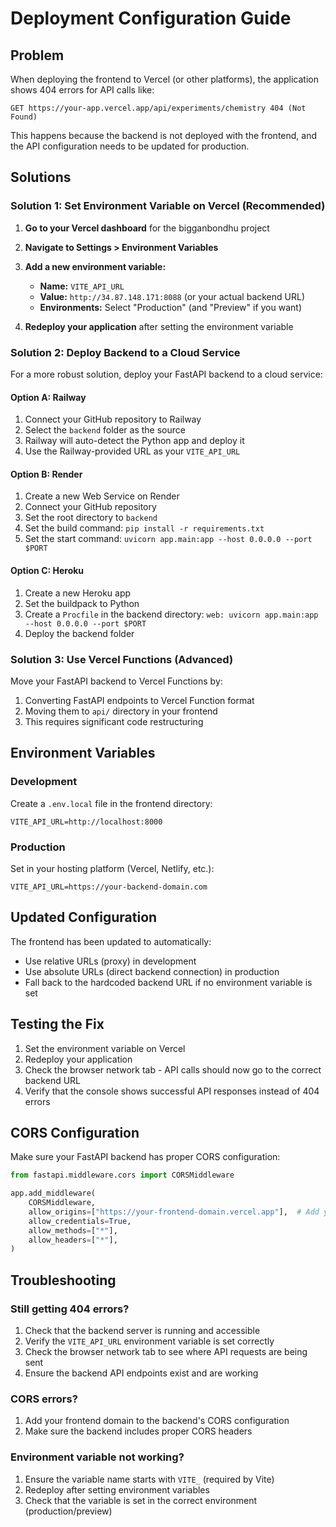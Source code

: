 # Deployment Configuration Guide

## Problem

When deploying the frontend to Vercel (or other platforms), the application shows 404 errors for API calls like:

```
GET https://your-app.vercel.app/api/experiments/chemistry 404 (Not Found)
```

This happens because the backend is not deployed with the frontend, and the API configuration needs to be updated for production.

## Solutions

### Solution 1: Set Environment Variable on Vercel (Recommended)

1. **Go to your Vercel dashboard** for the bigganbondhu project
2. **Navigate to Settings > Environment Variables**
3. **Add a new environment variable:**

   - **Name:** `VITE_API_URL`
   - **Value:** `http://34.87.148.171:8088` (or your actual backend URL)
   - **Environments:** Select "Production" (and "Preview" if you want)

4. **Redeploy your application** after setting the environment variable

### Solution 2: Deploy Backend to a Cloud Service

For a more robust solution, deploy your FastAPI backend to a cloud service:

#### Option A: Railway

1. Connect your GitHub repository to Railway
2. Select the `backend` folder as the source
3. Railway will auto-detect the Python app and deploy it
4. Use the Railway-provided URL as your `VITE_API_URL`

#### Option B: Render

1. Create a new Web Service on Render
2. Connect your GitHub repository
3. Set the root directory to `backend`
4. Set the build command: `pip install -r requirements.txt`
5. Set the start command: `uvicorn app.main:app --host 0.0.0.0 --port $PORT`

#### Option C: Heroku

1. Create a new Heroku app
2. Set the buildpack to Python
3. Create a `Procfile` in the backend directory: `web: uvicorn app.main:app --host 0.0.0.0 --port $PORT`
4. Deploy the backend folder

### Solution 3: Use Vercel Functions (Advanced)

Move your FastAPI backend to Vercel Functions by:

1. Converting FastAPI endpoints to Vercel Function format
2. Moving them to `api/` directory in your frontend
3. This requires significant code restructuring

## Environment Variables

### Development

Create a `.env.local` file in the frontend directory:

```
VITE_API_URL=http://localhost:8000
```

### Production

Set in your hosting platform (Vercel, Netlify, etc.):

```
VITE_API_URL=https://your-backend-domain.com
```

## Updated Configuration

The frontend has been updated to automatically:

- Use relative URLs (proxy) in development
- Use absolute URLs (direct backend connection) in production
- Fall back to the hardcoded backend URL if no environment variable is set

## Testing the Fix

1. Set the environment variable on Vercel
2. Redeploy your application
3. Check the browser network tab - API calls should now go to the correct backend URL
4. Verify that the console shows successful API responses instead of 404 errors

## CORS Configuration

Make sure your FastAPI backend has proper CORS configuration:

```python
from fastapi.middleware.cors import CORSMiddleware

app.add_middleware(
    CORSMiddleware,
    allow_origins=["https://your-frontend-domain.vercel.app"],  # Add your frontend URL
    allow_credentials=True,
    allow_methods=["*"],
    allow_headers=["*"],
)
```

## Troubleshooting

### Still getting 404 errors?

1. Check that the backend server is running and accessible
2. Verify the `VITE_API_URL` environment variable is set correctly
3. Check the browser network tab to see where API requests are being sent
4. Ensure the backend API endpoints exist and are working

### CORS errors?

1. Add your frontend domain to the backend's CORS configuration
2. Make sure the backend includes proper CORS headers

### Environment variable not working?

1. Ensure the variable name starts with `VITE_` (required by Vite)
2. Redeploy after setting environment variables
3. Check that the variable is set in the correct environment (production/preview)
